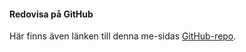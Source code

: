 #### Redovisa på GitHub

Här finns även länken till denna me-sidas [GitHub-repo](https://github.com/maxrsg/ramverk1).
